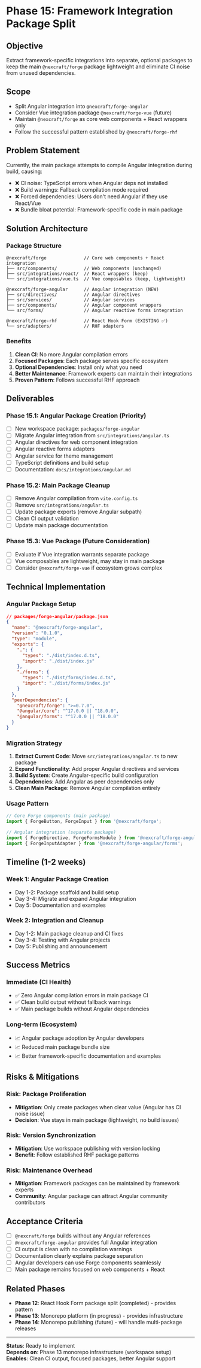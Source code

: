 # Phase 15: Framework Integration Package Split

## Objective
Extract framework-specific integrations into separate, optional packages to keep the main `@nexcraft/forge` package lightweight and eliminate CI noise from unused dependencies.

## Scope
- Split Angular integration into `@nexcraft/forge-angular`
- Consider Vue integration package `@nexcraft/forge-vue` (future)
- Maintain `@nexcraft/forge` as core web components + React wrappers only
- Follow the successful pattern established by `@nexcraft/forge-rhf`

## Problem Statement
Currently, the main package attempts to compile Angular integration during build, causing:
- ❌ CI noise: TypeScript errors when Angular deps not installed
- ❌ Build warnings: Fallback compilation mode required
- ❌ Forced dependencies: Users don't need Angular if they use React/Vue
- ❌ Bundle bloat potential: Framework-specific code in main package

## Solution Architecture

### **Package Structure**
```
@nexcraft/forge              // Core web components + React integration
├── src/components/          // Web components (unchanged)
├── src/integrations/react/  // React wrappers (keep)
└── src/integrations/vue.ts  // Vue composables (keep, lightweight)

@nexcraft/forge-angular      // Angular integration (NEW)
├── src/directives/          // Angular directives
├── src/services/            // Angular services  
├── src/components/          // Angular component wrappers
└── src/forms/               // Angular reactive forms integration

@nexcraft/forge-rhf          // React Hook Form (EXISTING ✅)
└── src/adapters/            // RHF adapters
```

### **Benefits**
1. **Clean CI**: No more Angular compilation errors
2. **Focused Packages**: Each package serves specific ecosystem
3. **Optional Dependencies**: Install only what you need
4. **Better Maintenance**: Framework experts can maintain their integrations
5. **Proven Pattern**: Follows successful RHF approach

## Deliverables

### **Phase 15.1: Angular Package Creation (Priority)**
- [ ] New workspace package: `packages/forge-angular`
- [ ] Migrate Angular integration from `src/integrations/angular.ts`
- [ ] Angular directives for web component integration
- [ ] Angular reactive forms adapters
- [ ] Angular service for theme management
- [ ] TypeScript definitions and build setup
- [ ] Documentation: `docs/integrations/angular.md`

### **Phase 15.2: Main Package Cleanup**
- [ ] Remove Angular compilation from `vite.config.ts`
- [ ] Remove `src/integrations/angular.ts` 
- [ ] Update package exports (remove Angular subpath)
- [ ] Clean CI output validation
- [ ] Update main package documentation

### **Phase 15.3: Vue Package (Future Consideration)**
- [ ] Evaluate if Vue integration warrants separate package
- [ ] Vue composables are lightweight, may stay in main package
- [ ] Consider `@nexcraft/forge-vue` if ecosystem grows complex

## Technical Implementation

### **Angular Package Setup**
```json
// packages/forge-angular/package.json
{
  "name": "@nexcraft/forge-angular",
  "version": "0.1.0",
  "type": "module",
  "exports": {
    ".": {
      "types": "./dist/index.d.ts",
      "import": "./dist/index.js"
    },
    "./forms": {
      "types": "./dist/forms/index.d.ts", 
      "import": "./dist/forms/index.js"
    }
  },
  "peerDependencies": {
    "@nexcraft/forge": ">=0.7.0",
    "@angular/core": "^17.0.0 || ^18.0.0",
    "@angular/forms": "^17.0.0 || ^18.0.0"
  }
}
```

### **Migration Strategy**
1. **Extract Current Code**: Move `src/integrations/angular.ts` to new package
2. **Expand Functionality**: Add proper Angular directives and services
3. **Build System**: Create Angular-specific build configuration
4. **Dependencies**: Add Angular as peer dependencies only
5. **Clean Main Package**: Remove Angular compilation entirely

### **Usage Pattern**
```typescript
// Core Forge components (main package)
import { ForgeButton, ForgeInput } from '@nexcraft/forge';

// Angular integration (separate package)
import { ForgeDirective, ForgeFormsModule } from '@nexcraft/forge-angular';
import { ForgeInputAdapter } from '@nexcraft/forge-angular/forms';
```

## Timeline (1-2 weeks)

### **Week 1: Angular Package Creation**
- Day 1-2: Package scaffold and build setup
- Day 3-4: Migrate and expand Angular integration
- Day 5: Documentation and examples

### **Week 2: Integration and Cleanup**
- Day 1-2: Main package cleanup and CI fixes
- Day 3-4: Testing with Angular projects
- Day 5: Publishing and announcement

## Success Metrics

### **Immediate (CI Health)**
- ✅ Zero Angular compilation errors in main package CI
- ✅ Clean build output without fallback warnings
- ✅ Main package builds without Angular dependencies

### **Long-term (Ecosystem)**
- 📈 Angular package adoption by Angular developers
- 📈 Reduced main package bundle size
- 📈 Better framework-specific documentation and examples

## Risks & Mitigations

### **Risk: Package Proliferation**
- **Mitigation**: Only create packages when clear value (Angular has CI noise issue)
- **Decision**: Vue stays in main package (lightweight, no build issues)

### **Risk: Version Synchronization**
- **Mitigation**: Use workspace publishing with version locking
- **Benefit**: Follow established RHF package patterns

### **Risk: Maintenance Overhead**
- **Mitigation**: Framework packages can be maintained by framework experts
- **Community**: Angular package can attract Angular community contributors

## Acceptance Criteria

- [ ] `@nexcraft/forge` builds without any Angular references
- [ ] `@nexcraft/forge-angular` provides full Angular integration
- [ ] CI output is clean with no compilation warnings
- [ ] Documentation clearly explains package separation
- [ ] Angular developers can use Forge components seamlessly
- [ ] Main package remains focused on web components + React

## Related Phases

- **Phase 12**: React Hook Form package split (completed) - provides pattern
- **Phase 13**: Monorepo platform (in progress) - provides infrastructure
- **Phase 14**: Monorepo publishing (future) - will handle multi-package releases

---

**Status**: Ready to implement  
**Depends on**: Phase 13 monorepo infrastructure (workspace setup)  
**Enables**: Clean CI output, focused packages, better Angular support